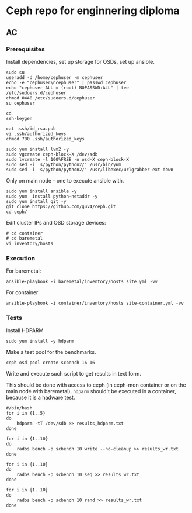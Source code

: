 # Ceph repo for enginnering diploma
## AC

### Prerequisites

Install dependencies, set up storage for OSDs, set up ansible.

```
sudo su
useradd -d /home/cephuser -m cephuser
echo -e "cephuser\ncephuser" | passwd cephuser
echo "cephuser ALL = (root) NOPASSWD:ALL" | tee /etc/sudoers.d/cephuser
chmod 0440 /etc/sudoers.d/cephuser
su cephuser
```
```
cd
ssh-keygen
```

```
cat .ssh/id_rsa.pub 
vi .ssh/authorized_keys
chmod 700 .ssh/authorized_keys 
```

```
sudo yum install lvm2 -y
sudo vgcreate ceph-block-X /dev/sdb
sudo lvcreate -l 100%FREE -n osd-X ceph-block-X
sudo sed -i 's/python/python2/' /usr/bin/yum
sudo sed -i 's/python/python2/' /usr/libexec/urlgrabber-ext-down
```

Only on main node - one to execute ansible with.
```
sudo yum install ansible -y
sudo yum  install python-netaddr -y
sudo yum install git -y
git clone https://github.com/guv4/ceph.git
cd ceph/
```
Edit cluster IPs and OSD storage devices:
```
# cd container
# cd baremetal
vi inventory/hosts
```


### Execution
For baremetal:
```
ansible-playbook -i baremetal/inventory/hosts site.yml -vv
```
For container:
```
ansible-playbook -i container/inventory/hosts site-container.yml -vv
```


### Tests
Install HDPARM
```
sudo yum install -y hdparm
```

Make a test pool for the benchmarks.
```
ceph osd pool create scbench 16 16
```

Write and execute such script to get results in text form.

This should be done with access to ceph (in ceph-mon container or on the main node with baremetal).
`hdparm` should't be executed in a container, because it is a hadware test.
```
#/bin/bash
for i in {1..5}
do
    hdparm -tT /dev/sdb >> results_hdparm.txt
done

for i in {1..10}
do
    rados bench -p scbench 10 write --no-cleanup >> results_wr.txt
done

for i in {1..10}
do
    rados bench -p scbench 10 seq >> results_wr.txt
done

for i in {1..10}
do
    rados bench -p scbench 10 rand >> results_wr.txt
done
```
